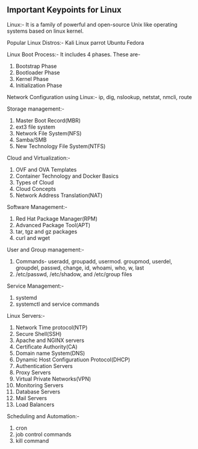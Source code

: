 Important Keypoints for Linux
------------------------------
Linux:- 
It is a family of powerful and open-source Unix like operating systems based on linux kernel.

Popular Linux Distros:-
Kali Linux
parrot
Ubuntu
Fedora

Linux Boot Process:-
It includes 4 phases. These are-
1. Bootstrap Phase
2. Bootloader Phase
3. Kernel Phase
4. Initialization Phase


Network Configuration using Linux:-
ip, dig, nslookup, netstat, nmcli, route

Storage management:-
1. Master Boot Record(MBR)
2. ext3 file system
3. Network File System(NFS)
4. Samba/SMB
5. New Technology File System(NTFS)

Cloud and Virtualization:-
1. OVF and OVA Templates
2. Container Technology and Docker Basics
3. Types of Cloud
4. Cloud Concepts
5. Network Address Translation(NAT)

Software Management:-
1. Red Hat Package Manager(RPM)
2. Advanced Package Tool(APT)
3. tar, tgz and gz packages
4. curl and wget

User and Group management:-
1. Commands- useradd, groupadd, usermod. groupmod, userdel, groupdel, passwd, change, id, whoami, who, w, last
2. /etc/passwd, /etc/shadow, and /etc/group files

Service  Management:-
1. systemd
2. systemctl and service commands


Linux Servers:-
1. Network Time protocol(NTP)
2. Secure Shell(SSH)
3. Apache and NGINX servers
4. Certificate Authority(CA)
5. Domain name System(DNS)
6. Dynamic Host Configuratiuon Protocol(DHCP)
7. Authentication Servers
8. Proxy Servers
9. Virtual Private Networks(VPN)
10. Monitoring Servers
11. Database Servers
12. Mail Servers
13. Load Balancers

Scheduling and Automation:-
1. cron
2. job control commands
3. kill command


